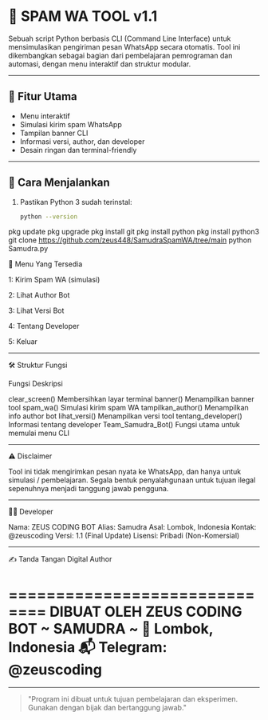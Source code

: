 # 📲 SPAM WA TOOL v1.1

Sebuah script Python berbasis CLI (Command Line Interface) untuk mensimulasikan pengiriman pesan WhatsApp secara otomatis. Tool ini dikembangkan sebagai bagian dari pembelajaran pemrograman dan automasi, dengan menu interaktif dan struktur modular.

---

## 🔧 Fitur Utama

- Menu interaktif
- Simulasi kirim spam WhatsApp
- Tampilan banner CLI
- Informasi versi, author, dan developer
- Desain ringan dan terminal-friendly

---

## 📌 Cara Menjalankan

1. Pastikan Python 3 sudah terinstal:
   ```bash
   python --version
   
pkg update
pkg upgrade
pkg install git
pkg install python
pkg install python3
git clone https://github.com/zeus448/SamudraSpamWA/tree/main
python Samudra.py

   🧩 Menu Yang Tersedia

1: Kirim Spam WA (simulasi)

2: Lihat Author Bot

3: Lihat Versi Bot

4: Tentang Developer

5: Keluar



---

🛠️ Struktur Fungsi

Fungsi	Deskripsi

clear_screen()	Membersihkan layar terminal
banner()	Menampilkan banner tool
spam_wa()	Simulasi kirim spam WA
tampilkan_author()	Menampilkan info author bot
lihat_versi()	Menampilkan versi tool
tentang_developer()	Informasi tentang developer
Team_Samudra_Bot()	Fungsi utama untuk memulai menu CLI



---

⚠️ Disclaimer

Tool ini tidak mengirimkan pesan nyata ke WhatsApp, dan hanya untuk simulasi / pembelajaran. Segala bentuk penyalahgunaan untuk tujuan ilegal sepenuhnya menjadi tanggung jawab pengguna.


---

👨‍💻 Developer

Nama: ZEUS CODING BOT
Alias: Samudra
Asal: Lombok, Indonesia
Kontak: @zeuscoding
Versi: 1.1 (Final Update)
Lisensi: Pribadi (Non-Komersial)


---

✍️ Tanda Tangan Digital Author

==============================
  DIBUAT OLEH ZEUS CODING BOT
       ~ SAMUDRA ~
     📍 Lombok, Indonesia
   📬 Telegram: @zeuscoding
==============================


---

> "Program ini dibuat untuk tujuan pembelajaran dan eksperimen. Gunakan dengan bijak dan bertanggung jawab."
